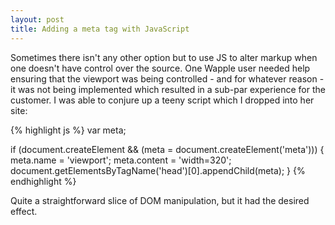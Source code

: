 ```yaml
---
layout: post
title: Adding a meta tag with JavaScript
---
```


Sometimes there isn't any other option but to use JS to alter markup when one doesn't have control over the  source. One Wapple user needed help ensuring that the viewport was being controlled - and for whatever reason - it was not being implemented which resulted in a sub-par experience for the customer. I was able to conjure up a teeny script which I dropped into her site:

{% highlight js %}
var meta;

if (document.createElement && (meta = document.createElement('meta'))) {
  meta.name = 'viewport';
  meta.content = 'width=320';
  document.getElementsByTagName('head')[0].appendChild(meta);
}
{% endhighlight %}

Quite a straightforward slice of DOM manipulation, but it had the desired effect.